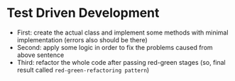 # Test Driven Development 
- First: create the actual class and implement some methods with minimal implementation (errors also should be there)
- Second: apply some logic in order to fix the problems caused from above sentence
- Third: refactor the whole code after passing red-green stages (so, final result called ```red-green-refactoring pattern```)
